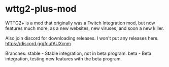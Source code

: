 # wttg2-plus-mod
WTTG2+ is a mod that originally was a Twitch Integration mod, but now features much more, as a new websites, new viruses, and soon a new killer.

Also join discord for downloading releases. I won't put any releases here. https://discord.gg/fcufAUXcnm

Branches:
stable - Stable integration, not in beta program.
beta - Beta integration, testing new features with the beta program.
